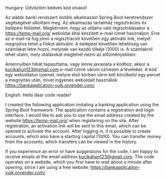Hungary:
Üdvözlöm kedves kód olvasó!

Az alábbi banki rendszert imitáló alkalmazást Spring Boot keretrendszer segítségével alkottam meg. Az alkalmazás tartalmaz regisztrációs és belépési felületet. 
Megkérném, hogy az oldalra való regisztrálásakor a https://temp-mail.org/ weboldal által készített e-mail címet használjon. 
Erre az e-mail-ra fog jönni a regisztrációt követően egy aktiváló link, melyet megnyitva lehet a fiókot aktiválni. 
A belépést követően lehetőség van számlákat létre hozni, melynek van kezdő tőkéje (1000) is.
A számlákról lehet utalni, mely utalásokat meglehet nézni az előzményekben.

Amennyiben hibát tapasztalna, vagy lenne javaslata a kódhoz, akkor a kucikahun123@gmail.com e-mail címre várom szívesen a leveleket.
A kód egy weboldalon üzemel, melyre első körben várni kell körülbelül egy percet a megnyitás után, mivel ingyenes weboldalt használok: https://bankapplication-vuik.onrender.com/

English: 
Hello dear code reader!

I created the following application imitating a banking application using the Spring Boot framework. The application contains a registration and login interface. 
I would like to ask you to use the email address created by the website https://temp-mail.org/ when registering on the site. 
After registration, an activation link will be sent to this email, which can be opened to activate the account. 
After logging in, it is possible to create accounts, which also have a starting capital (1000).
You can transfer money from the accounts, which transfers can be viewed in the history.

If you experience an error or have suggestions for the code, I am happy to receive emails at the email address kucikahun123@gmail.com.
The code operates on a website, which you first have to wait about a minute after opening, since I am using a free website: https://bankapplication-vuik.onrender.com/
